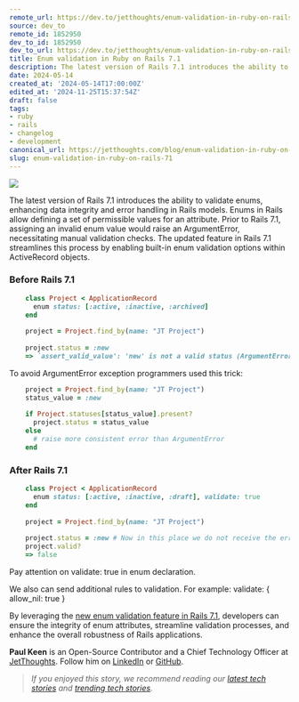 ```yaml
---
remote_url: https://dev.to/jetthoughts/enum-validation-in-ruby-on-rails-71-42h9
source: dev_to
remote_id: 1852950
dev_to_id: 1852950
dev_to_url: https://dev.to/jetthoughts/enum-validation-in-ruby-on-rails-71-42h9
title: Enum validation in Ruby on Rails 7.1
description: The latest version of Rails 7.1 introduces the ability to validate enums, enhancing data integrity...
date: 2024-05-14
created_at: '2024-05-14T17:00:00Z'
edited_at: '2024-11-25T15:37:54Z'
draft: false
tags:
- ruby
- rails
- changelog
- development
canonical_url: https://jetthoughts.com/blog/enum-validation-in-ruby-on-rails-71/
slug: enum-validation-in-ruby-on-rails-71
---
```

![](https://cdn-images-1.medium.com/max/2852/1*JxBXDGJmdqyog3dCqDlDOw.png)

The latest version of Rails 7.1 introduces the ability to validate enums, enhancing data integrity and error handling in Rails models. Enums in Rails allow defining a set of permissible values for an attribute. Prior to Rails 7.1, assigning an invalid enum value would raise an ArgumentError, necessitating manual validation checks. The updated feature in Rails 7.1 streamlines this process by enabling built-in enum validation options within ActiveRecord objects.

### Before Rails 7.1

```ruby
    class Project < ApplicationRecord
      enum status: [:active, :inactive, :archived] 
    end
    
    project = Project.find_by(name: "JT Project")
    
    project.status = :new
    => `assert_valid_value': 'new' is not a valid status (ArgumentError)
```

To avoid ArgumentError exception programmers used this trick:

```ruby
    project = Project.find_by(name: "JT Project")
    status_value = :new
    
    if Project.statuses[status_value].present?
      project.status = status_value
    else
      # raise more consistent error than ArgumentError
    end
```

### After Rails 7.1

```ruby
    class Project < ApplicationRecord
      enum status: [:active, :inactive, :draft], validate: true 
    end
    
    project = Project.find_by(name: "JT Project")
    
    project.status = :new # Now in this place we do not receive the error ArgumentError
    project.valid?
    => false
```

Pay attention on validate: true in enum declaration.

We also can send additional rules to validation. For example: validate: { allow_nil: true }

By leveraging the [new enum validation feature in Rails 7.1](https://github.com/rails/rails/pull/49100), developers can ensure the integrity of enum attributes, streamline validation processes, and enhance the overall robustness of Rails applications.

**Paul Keen** is an Open-Source Contributor and a Chief Technology Officer at [JetThoughts](https://www.jetthoughts.com/). Follow him on [LinkedIn](https://www.linkedin.com/in/paul-keen/) or [GitHub](https://github.com/pftg).
> *If you enjoyed this story, we recommend reading our [latest tech stories](https://jtway.co/latest) and [trending tech stories](https://jtway.co/trending).*
